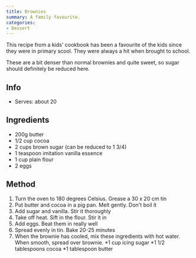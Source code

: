 ```yaml
---
title: Brownies
summary: A family favourite.
categories:
- Dessert
---
```


This recipe from a kids' cookbook has been a favourite of the kids since they were in primary scool. They were always a hit when brought to school.

These are a bit denser than normal brownies and quite sweet, so sugar should definitely be reduced here.

## Info
* Serves: about 20

## Ingredients
* 200g butter
* 1/2 cup cocoa
* 2 cups brown sugar (can be reduced to 1 3/4)
* 1 teaspoon imitation vanilla essence
* 1 cup plain flour
* 2 eggs

## Method
1. Turn the oven to 180 degrees Celsius. Grease a 30 x 20 cm tin
2. Put butter and cocoa in a pig pan. Melt gently. Don't boil it
3. Add sugar and vanilla. Stir it thoroughly
4. Take off heat. Sift in the flour. Stir it in
5. Add eggs. Beat them in really well
6. Spread evenly in tin. Bake 20-25 minutes
7. When the brownie has cooled, mix these ingredients with hot water. When smooth, spread over brownie.
    *1 cup icing sugar
    *1 1/2 tablespoons cocoa
    *1 tablespoon butter
